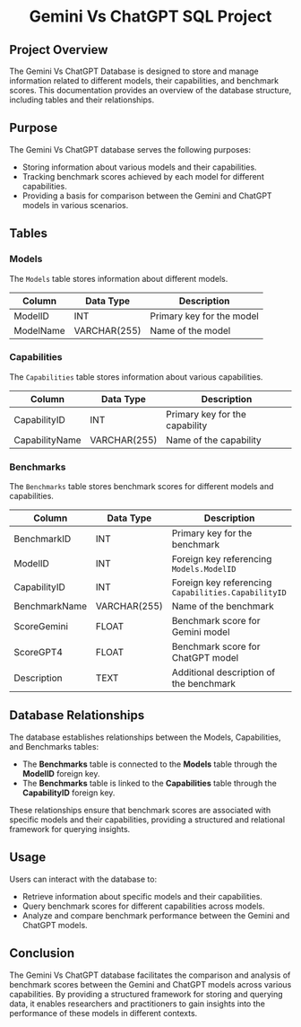 # <center>Gemini Vs ChatGPT SQL Project</center>

## Project Overview

The Gemini Vs ChatGPT Database is designed to store and manage information related to different models, their capabilities, and benchmark scores. This documentation provides an overview of the database structure, including tables and their relationships.

## Purpose
The Gemini Vs ChatGPT database serves the following purposes:
- Storing information about various models and their capabilities.
- Tracking benchmark scores achieved by each model for different capabilities.
- Providing a basis for comparison between the Gemini and ChatGPT models in various scenarios.

## Tables

### Models
The `Models` table stores information about different models.

| Column       | Data Type | Description             |
|--------------|-----------|-------------------------|
| ModelID      | INT       | Primary key for the model |
| ModelName    | VARCHAR(255) | Name of the model    |

### Capabilities
The `Capabilities` table stores information about various capabilities.

| Column         | Data Type | Description                   |
|----------------|-----------|-------------------------------|
| CapabilityID   | INT       | Primary key for the capability |
| CapabilityName | VARCHAR(255) | Name of the capability    |

### Benchmarks
The `Benchmarks` table stores benchmark scores for different models and capabilities.

| Column        | Data Type | Description                              |
|---------------|-----------|------------------------------------------|
| BenchmarkID   | INT       | Primary key for the benchmark            |
| ModelID       | INT       | Foreign key referencing `Models.ModelID` |
| CapabilityID  | INT       | Foreign key referencing `Capabilities.CapabilityID` |
| BenchmarkName | VARCHAR(255) | Name of the benchmark               |
| ScoreGemini   | FLOAT     | Benchmark score for Gemini model        |
| ScoreGPT4     | FLOAT     | Benchmark score for ChatGPT model       |
| Description   | TEXT      | Additional description of the benchmark |


## Database Relationships

The database establishes relationships between the Models, Capabilities, and Benchmarks tables:

- The **Benchmarks** table is connected to the **Models** table through the **ModelID** foreign key.
- The **Benchmarks** table is linked to the **Capabilities** table through the **CapabilityID** foreign key.

These relationships ensure that benchmark scores are associated with specific models and their capabilities, providing a structured and relational framework for querying insights.


## Usage
Users can interact with the database to:
- Retrieve information about specific models and their capabilities.
- Query benchmark scores for different capabilities across models.
- Analyze and compare benchmark performance between the Gemini and ChatGPT models.

## Conclusion
The Gemini Vs ChatGPT database facilitates the comparison and analysis of benchmark scores between the Gemini and ChatGPT models across various capabilities. By providing a structured framework for storing and querying data, it enables researchers and practitioners to gain insights into the performance of these models in different contexts.